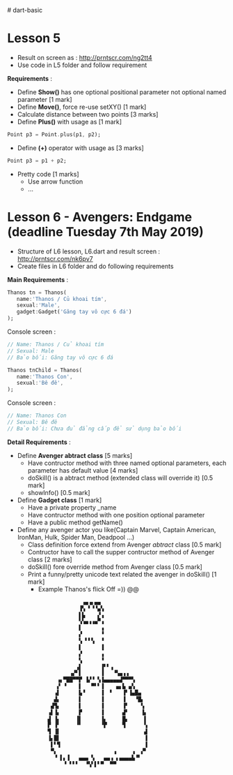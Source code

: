 ﻿﻿# dart-basic

# Lesson 5
* Result on screen as : http://prntscr.com/ng2tt4
* Use code in L5 folder and follow requirement

**Requirements** : 
-  Define **Show()** has one optional positional parameter not optional named parameter [1 mark]
-  Define **Move()**, force re-use setXY() [1 mark]
-  Calculate distance between two points [3 marks]
-  Define **Plus()** with usage as [1 mark]
 ```dart
 Point p3 = Point.plus(p1, p2);
 ```
 -  Define **(+)** operator with usage as [3 marks]
 ```dart
 Point p3 = p1 + p2;
 ``` 
- Pretty code [1 marks]
  - Use arrow function
  - ...

# Lesson 6 - Avengers: Endgame (deadline Tuesday 7th May 2019)
* Structure of L6 lesson, L6.dart and result screen : http://prntscr.com/nk6pv7
* Create files in L6 folder and do following requirements

**Main Requirements** : 
 ```dart
Thanos tn = Thanos(
    name:'Thanos / Củ khoai tím',
    sexual:'Male',
    gadget:Gadget('Găng tay vô cực 6 đá')
);
```
Console screen :
 ```dart
// Name: Thanos / Củ khoai tím
// Sexual: Male
// Bảo bối: Găng tay vô cực 6 đá
```
 ```dart
Thanos tnChild = Thanos(
    name:'Thanos Con',
    sexual:'Bê đê',
);
```
Console screen :
 ```dart
// Name: Thanos Con
// Sexual: Bê đê
// Bảo bối: Chưa đủ đẳng cấp để sử dụng bảo bối
 ``` 
**Detail Requirements** : 
-  Define **Avenger abtract class** [5 marks]
    + Have contructor method with three named optional parameters, each parameter has default value [4 marks]
    + doSkill() is a abtract method (extended class will override it) [0.5 mark]
    + showInfo() [0.5 mark]
-  Define **Gadget class** [1 mark]
    + Have a private property _name
    + Have contructor method with one position optional parameter
    + Have a public method getName()
-  Define any avenger actor you like(Captain Marvel, Captain American, IronMan, Hulk, Spider Man, Deadpool ...)
    + Class definition force extend from Avenger *abtract* class [0.5 mark]
    + Contructor have to call the supper contructor method of Avenger class [2 marks]
    + doSkill() fore override method from Avenger class [0.5 mark]
    + Print a funny/pretty unicode text related the avenger in doSkill() [1 mark]
      - Example Thanos's flick Off =)) @@
```dart
                        ▗▄▗▖▄▄                              
                       ▐▚ ▘▝▝▄▚                             
                       ▌▙    ▞▗                             
                       ▚▚▄▗▗▄▀▗                             
                       ▌      ▗                             
                       ▞      ▝                             
                       ▚ ▘▘▚  ▝                             
                       ▌      ▐                             
                       ▞      ▗                             
                       ▚      ▝                             
                      ▗▌      ▐▘▘▗                          
                    ▗▞▘▌      ▐   ▝▚▄▗▗                     
                ▗▖▀██▀▀▛ ▐▞▝ ▚▐▄▄▄▄▄▟▀▀▀▚                   
                ▞ ▝    ▌   ▀▘▘▐    ▄▖▙ ▄▚                   
               ▗▌      ▙▝     ▐  ▘   ▐▘▐▄█▄                 
               ▟▖      ▌      ▐      ▐   ▝█▖                
              ▟▜▖      ▌      ▐      ▐▘    ▚                
             ▗▌▐▖      ▛      ▐      ▟▘    ▐▖               
             ▟ ▐▖     ▐▌      ▐▖     █▖     ▌               
             ▛ ▐▘     ▝▘      ▝▛     ▜      ▚               
             ▜ ▐▌                           ▟               
             ▐▖█▌                           ▐               
              ▌▘▜                           ▐               
              ▀▖                  ▗     ▗  ▞▘               
               ▝ ▌▖▐   ▄▄▄ ▚   ▄▄▗ ▖▄▄▄▄▙▝▘                 
                  ▝ ▘▘▘  ▝▚▘▌▘▀  ▀▀         

```
